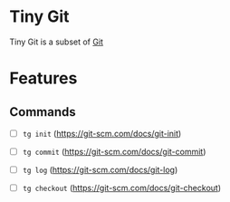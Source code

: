 # Tiny Git

Tiny Git is a subset of [Git](https://github.com/git/git)

# Features

## Commands

- [ ] `tg init` (https://git-scm.com/docs/git-init)
- [ ] `tg commit` (https://git-scm.com/docs/git-commit)
- [ ] `tg log` (https://git-scm.com/docs/git-log)
- [ ] `tg checkout` <commit-id> (https://git-scm.com/docs/git-checkout)


